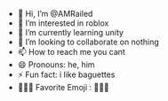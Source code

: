- 👋 Hi, I’m @AMRailed
- 👀 I’m interested in roblox
- 🌱 I’m currently learning unity
- 💞️ I’m looking to collaborate on nothing
- 📫 How to reach me you cant
- 😄 Pronouns: he, him
- ⚡ Fun fact: i like baguettes
- 🥶🥶🥶 Favorite Emoji : 🤮🤮🤮
